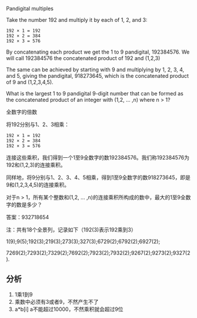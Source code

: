 Pandigital multiples

Take the number 192 and multiply it by each of 1, 2, and 3:

    192 × 1 = 192
    192 × 2 = 384
    192 × 3 = 576

By concatenating each product we get the 1 to 9 pandigital, 192384576. We will call 192384576 the concatenated product of 192 and (1,2,3)

The same can be achieved by starting with 9 and multiplying by 1, 2, 3, 4, and 5, giving the pandigital, 918273645, which is the concatenated product of 9 and (1,2,3,4,5).

What is the largest 1 to 9 pandigital 9-digit number that can be formed as the concatenated product of an integer with (1,2, … ,n) where n > 1?

全数字的倍数

将192分别与1、2、3相乘：

    192 × 1 = 192
    192 × 2 = 384
    192 × 3 = 576

连接这些乘积，我们得到一个1至9全数字的数192384576。我们称192384576为192和(1,2,3)的连接乘积。

同样地，将9分别与1、2、3、4、5相乘，得到1至9全数字的数918273645，即是9和(1,2,3,4,5)的连接乘积。

对于n > 1，所有某个整数和(1,2, … ,n)的连接乘积所构成的数中，最大的1至9全数字的数是多少？

答案：932718654

注：共有18个全景列，记录如下（192(3)表示192乘到3）

1(9);9(5);192(3);219(3);273(3);327(3);6729(2);6792(2);6927(2);

7269(2);7293(2);7329(2);7692(2);7923(2);7932(2);9267(2);9273(2);9327(2).

## 分析
1. 1乘1到9
2. 乘数中必须有3或者9，不然产生不了
3. a*b[i] a不能超过10000，不然乘积就会超过9位